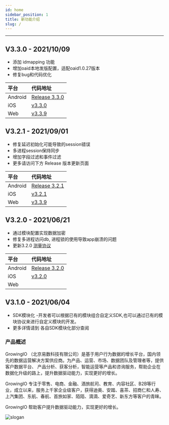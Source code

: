 ```yaml
---
id: home
sidebar_position: 1
title: 新功能介绍
slug: /
---
```


-----
## V3.3.0 - 2021/10/09
* 添加 idmapping 功能
* 增加oaid本地发版配置，适配oaid1.0.27版本
* 修复bug和代码优化

| 平台                       | 代码地址 |
| :-------------------------   | :------   |
| Android | [Release 3.3.0](https://github.com/growingio/growingio-sdk-android-autotracker/releases/tag/v3.3.0) | 
| iOS | [v3.3.0](https://github.com/growingio/growingio-sdk-ios-autotracker/releases/tag/3.3.0) |
| Web | [v3.3.9](https://github.com/growingio/growingio-sdk-web-autotracker)|

## V3.2.1 - 2021/09/01

* 修复延迟初始化可能导致的session错误
* 多进程session保持同步
* 增加字段过滤和事件过滤
* 更多请访问下方 Release 版本更新页面

| 平台                       | 代码地址 |
| :-------------------------   | :------   |
| Android | [Release 3.2.1](https://github.com/growingio/growingio-sdk-android-autotracker/releases/tag/v3.2.1) | 
| iOS | [v3.2.1](https://github.com/growingio/growingio-sdk-ios-autotracker/releases/tag/3.2.1) |
| Web | [v3.3.9](https://github.com/growingio/growingio-sdk-web-autotracker)|


## V3.2.0 - 2021/06/21  

* 通过模块配置实现数据加密
* 修复多进程访问db, 进程锁的使用导致app崩溃的问题
* 更新3.2.0 [测量协议](/docs/Measurement%20Protocol)

| 平台                       | 代码地址 |
| :-------------------------   | :------   |
| Android | [Release 3.2.0](https://github.com/growingio/growingio-sdk-android-autotracker/tree/1ebc2b4e85e8ceb248a8e79a5abb0ee8bda7dab4) | 
| iOS | [v3.2.0](https://github.com/growingio/growingio-sdk-ios-autotracker/tree/fafc165648834fc006d580aa932d4e8ea5f4a5af) |
| Web | |

## V3.1.0 - 2021/06/04

* SDK模块化 -开发者可以根据已有的模块组合自定义SDK,也可以通过已有的模块协议来进行自定义模块的开发。
* 更多详情请到 各自SDK模块化部分查阅


### 产品概述

GrowingIO （北京易数科技有限公司）是基于用户行为数据的增长平台，国内领先的数据运营解决方案供应商。为产品、运营、市场、数据团队及管理者等，提供客户数据平台、  产品分析、获客分析，智能运营等产品和咨询服务，帮助企业在数据化升级的路上，提升数据驱动能力，实现更好的增长。

GrowingIO 专注于零售、电商、金融、酒旅航司、教育、内容社区、B2B等行业，成立以来，服务上千家企业级客户，获得迪奥、安踏、喜茶、招商仁和人寿、上汽集团、东航、春航、首旅如家、陌陌、滴滴、爱奇艺、新东方等客户的青睐。

GrowingIO 帮助客户提升数据驱动能力，实现更好的增长。

![slogan](https://docs.growingio.com/.gitbook/assets/-LGNxeGABUADKiTWTaEM-LIEN5IgjD_lm1zFG-YX-LIEN8O7RZ9ipiI48vpk45_4_conversion_1_.gif)

